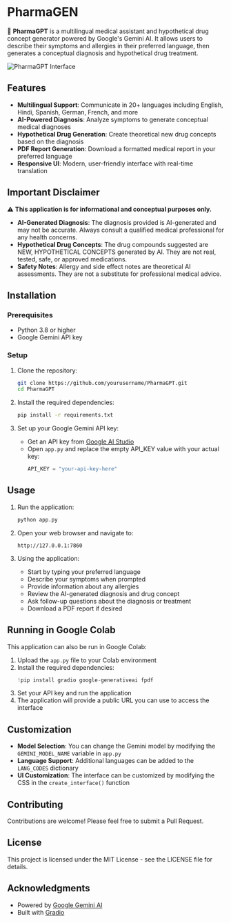 # PharmaGEN

🧬 **PharmaGPT** is a multilingual medical assistant and hypothetical drug concept generator powered by Google's Gemini AI. It allows users to describe their symptoms and allergies in their preferred language, then generates a conceptual diagnosis and hypothetical drug treatment.

![PharmaGPT Interface](https://i.imgur.com/placeholder.jpg) <!-- Replace with an actual screenshot when available -->

## Features

- **Multilingual Support**: Communicate in 20+ languages including English, Hindi, Spanish, German, French, and more
- **AI-Powered Diagnosis**: Analyze symptoms to generate conceptual medical diagnoses
- **Hypothetical Drug Generation**: Create theoretical new drug concepts based on the diagnosis
- **PDF Report Generation**: Download a formatted medical report in your preferred language
- **Responsive UI**: Modern, user-friendly interface with real-time translation

## Important Disclaimer

⚠️ **This application is for informational and conceptual purposes only.**

- **AI-Generated Diagnosis**: The diagnosis provided is AI-generated and may not be accurate. Always consult a qualified medical professional for any health concerns.
- **Hypothetical Drug Concepts**: The drug compounds suggested are NEW, HYPOTHETICAL CONCEPTS generated by AI. They are not real, tested, safe, or approved medications.
- **Safety Notes**: Allergy and side effect notes are theoretical AI assessments. They are not a substitute for professional medical advice.

## Installation

### Prerequisites

- Python 3.8 or higher
- Google Gemini API key

### Setup

1. Clone the repository:
   ```bash
   git clone https://github.com/yourusername/PharmaGPT.git
   cd PharmaGPT
   ```

2. Install the required dependencies:
   ```bash
   pip install -r requirements.txt
   ```

3. Set up your Google Gemini API key:
   - Get an API key from [Google AI Studio](https://makersuite.google.com/app/apikey)
   - Open `app.py` and replace the empty API_KEY value with your actual key:
     ```python
     API_KEY = "your-api-key-here"
     ```

## Usage

1. Run the application:
   ```bash
   python app.py
   ```

2. Open your web browser and navigate to:
   ```
   http://127.0.0.1:7860
   ```

3. Using the application:
   - Start by typing your preferred language
   - Describe your symptoms when prompted
   - Provide information about any allergies
   - Review the AI-generated diagnosis and drug concept
   - Ask follow-up questions about the diagnosis or treatment
   - Download a PDF report if desired

## Running in Google Colab

This application can also be run in Google Colab:

1. Upload the `app.py` file to your Colab environment
2. Install the required dependencies:
   ```python
   !pip install gradio google-generativeai fpdf
   ```
3. Set your API key and run the application
4. The application will provide a public URL you can use to access the interface

## Customization

- **Model Selection**: You can change the Gemini model by modifying the `GEMINI_MODEL_NAME` variable in `app.py`
- **Language Support**: Additional languages can be added to the `LANG_CODES` dictionary
- **UI Customization**: The interface can be customized by modifying the CSS in the `create_interface()` function

## Contributing

Contributions are welcome! Please feel free to submit a Pull Request.

## License

This project is licensed under the MIT License - see the LICENSE file for details.

## Acknowledgments

- Powered by [Google Gemini AI](https://deepmind.google/technologies/gemini/)
- Built with [Gradio](https://www.gradio.app/)

